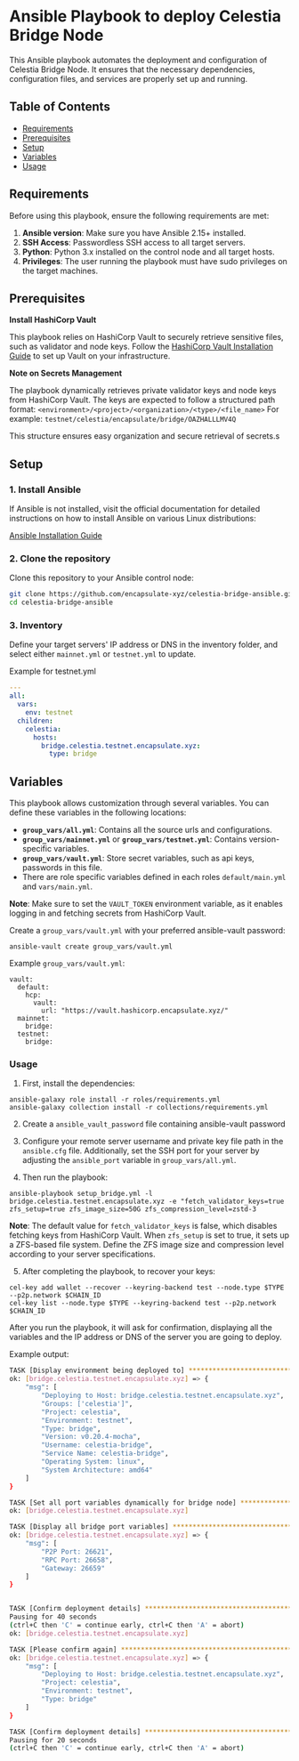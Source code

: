 # Ansible Playbook to deploy Celestia Bridge Node

This Ansible playbook automates the deployment and configuration of Celestia Bridge Node. It ensures that the necessary dependencies, configuration files, and services are properly set up and running.

## Table of Contents

- [Requirements](#requirements)
- [Prerequisites](#prerequisites)
- [Setup](#setup)
- [Variables](#variables)
- [Usage](#usage)

## Requirements

Before using this playbook, ensure the following requirements are met:

1. **Ansible version**: Make sure you have Ansible 2.15+ installed.
2. **SSH Access**: Passwordless SSH access to all target servers.
3. **Python**: Python 3.x installed on the control node and all target hosts.
4. **Privileges**: The user running the playbook must have sudo privileges on the target machines.

## Prerequisites

**Install HashiCorp Vault**

This playbook relies on HashiCorp Vault to securely retrieve sensitive files, such as validator and node keys. Follow the [HashiCorp Vault Installation Guide](https://developer.hashicorp.com/vault/tutorials/getting-started/getting-started-install) to set up Vault on your infrastructure.

**Note on Secrets Management**

The playbook dynamically retrieves private validator keys and node keys from HashiCorp Vault. The keys are expected to follow a structured path format:
`<environment>/<project>/<organization>/<type>/<file_name>`
For example:
`testnet/celestia/encapsulate/bridge/OAZHALLLMV4Q`

This structure ensures easy organization and secure retrieval of secrets.s

## Setup

### 1. Install Ansible

If Ansible is not installed, visit the official documentation for detailed instructions on how to install Ansible on various Linux distributions:

[Ansible Installation Guide](https://docs.ansible.com/ansible/latest/installation_guide/installation_distros.html)


### 2. Clone the repository

Clone this repository to your Ansible control node:

```bash
git clone https://github.com/encapsulate-xyz/celestia-bridge-ansible.git
cd celestia-bridge-ansible
```

### 3. Inventory

Define your target servers' IP address or DNS in the inventory folder, and select either `mainnet.yml` or `testnet.yml` to update.

Example for testnet.yml

```yaml
---
all:
  vars:
    env: testnet
  children:
    celestia:
      hosts:
        bridge.celestia.testnet.encapsulate.xyz:
          type: bridge
```

## Variables

This playbook allows customization through several variables. You can define these variables in the following locations:

- **`group_vars/all.yml`**: Contains all the source urls and configurations.
- **`group_vars/mainnet.yml`** or **`group_vars/testnet.yml`**: Contains version-specific variables.
- **`group_vars/vault.yml`**: Store secret variables, such as api keys, passwords in this file.
- There are role specific variables defined in each roles `default/main.yml` and `vars/main.yml`.

**Note**: Make sure to set the `VAULT_TOKEN` environment variable, as it enables logging in and fetching secrets from HashiCorp Vault.

Create a `group_vars/vault.yml` with your preferred ansible-vault password:

```
ansible-vault create group_vars/vault.yml
```

Example `group_vars/vault.yml`:

```
vault:
  default:
    hcp:
      vault:
        url: "https://vault.hashicorp.encapsulate.xyz/"
  mainnet:
    bridge:
  testnet:
    bridge:
```

### Usage

1. First, install the dependencies:

  ```
  ansible-galaxy role install -r roles/requirements.yml
  ansible-galaxy collection install -r collections/requirements.yml
  ```

2. Create a `ansible_vault_password` file containing ansible-vault password

3. Configure your remote server username and private key file path in the `ansible.cfg` file. Additionally, set the SSH port for your server by adjusting the `ansible_port` variable in `group_vars/all.yml`.

4. Then run the playbook:

  ```
  ansible-playbook setup_bridge.yml -l bridge.celestia.testnet.encapsulate.xyz -e "fetch_validator_keys=true zfs_setup=true zfs_image_size=50G zfs_compression_level=zstd-3
  ```

  **Note**: The default value for `fetch_validator_keys` is false, which disables fetching keys from HashiCorp Vault. When `zfs_setup` is set to true, it sets up a ZFS-based file system. Define the ZFS image size and compression level according to your server specifications.

5. After completing the playbook, to recover your keys:

```
cel-key add wallet --recover --keyring-backend test --node.type $TYPE --p2p.network $CHAIN_ID
cel-key list --node.type $TYPE --keyring-backend test --p2p.network $CHAIN_ID
```
After you run the playbook, it will ask for confirmation, displaying all the variables and the IP address or DNS of the server you are going to deploy.

Example output:

```bash
TASK [Display environment being deployed to] ***************************************************************************************************
ok: [bridge.celestia.testnet.encapsulate.xyz] => {
    "msg": [
        "Deploying to Host: bridge.celestia.testnet.encapsulate.xyz",
        "Groups: ['celestia']",
        "Project: celestia",
        "Environment: testnet",
        "Type: bridge",
        "Version: v0.20.4-mocha",
        "Username: celestia-bridge",
        "Service Name: celestia-bridge",
        "Operating System: linux",
        "System Architecture: amd64"
    ]
}

TASK [Set all port variables dynamically for bridge node] ***************************************************************************************************************
ok: [bridge.celestia.testnet.encapsulate.xyz]

TASK [Display all bridge port variables] **********************************************************************************************************************************
ok: [bridge.celestia.testnet.encapsulate.xyz] => {
    "msg": [
        "P2P Port: 26621",
        "RPC Port: 26658",
        "Gateway: 26659"
    ]
}


TASK [Confirm deployment details] ********************************************************************************************************************
Pausing for 40 seconds
(ctrl+C then 'C' = continue early, ctrl+C then 'A' = abort)
ok: [bridge.celestia.testnet.encapsulate.xyz]

TASK [Please confirm again] ********************************************************************************************************************
ok: [bridge.celestia.testnet.encapsulate.xyz] => {
    "msg": [
        "Deploying to Host: bridge.celestia.testnet.encapsulate.xyz",
        "Project: celestia",
        "Environment: testnet",
        "Type: bridge"
    ]
}

TASK [Confirm deployment details] **************************************************************************************************************
Pausing for 20 seconds
(ctrl+C then 'C' = continue early, ctrl+C then 'A' = abort)
```
